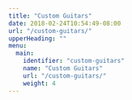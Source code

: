 ```yaml
---
title: "Custom Guitars"
date: 2018-02-24T10:54:49-08:00
url: "/custom-guitars/"
upperHeading: ""
menu:
  main:
    identifier: "custom-guitars"
    name: "Custom Guitars"
    url: "/custom-guitars/"
    weight: 4
---
```


